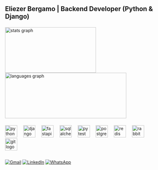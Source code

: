 <head>
  <h2>Eliezer Bergamo | Backend Developer (Python & Django)</h2>

  ###
</head>

<main>
  <section>
    <div align="left">
      <img src="https://github-readme-stats.vercel.app/api?username=EliezerBergamo&hide_title=false&hide_rank=true&show_icons=true&include_all_commits=true&count_private=true&disable_animations=false&theme=gotham&locale=en&hide_border=false&order=1" height="150" width="300" alt="stats graph" /><img src="https://github-readme-stats.vercel.app/api/top-langs?username=EliezerBergamo&locale=en&hide_title=false&layout=compact&langs_count=4&theme=gotham&hide_border=false&order=2" height="150" width="400" alt="languages graph" />
    </div>
  
  ###
  </section>
  
  <section>
  <div align="left">
    <img src="https://cdn.jsdelivr.net/gh/devicons/devicon/icons/python/python-original.svg" height="40" alt="python logo" />
    <img width="12" />
    <img src="https://cdn.jsdelivr.net/gh/devicons/devicon/icons/django/django-plain.svg" height="40" alt="django logo" />
    <img width="12" />
    <img src="https://cdn.jsdelivr.net/gh/devicons/devicon@latest/icons/fastapi/fastapi-original.svg" height="40" alt="fastapi logo" />
    <img width="12" />
    <img src="https://cdn.jsdelivr.net/gh/devicons/devicon@latest/icons/sqlalchemy/sqlalchemy-original.svg" height="40" alt="sqlalchemy logo" />
    <img width="12" />
    <img src="https://cdn.jsdelivr.net/gh/devicons/devicon@latest/icons/pytest/pytest-original.svg" height="40" alt="pytest logo" />
    <img width="12" />
    <img src="https://cdn.jsdelivr.net/gh/devicons/devicon/icons/postgresql/postgresql-original.svg" height="40" alt="postgresql logo" />
    <img width="12" />
    <img src="https://cdn.jsdelivr.net/gh/devicons/devicon/icons/redis/redis-original.svg" height="40" alt="redis logo" />
    <img width="12" />
    <img src="https://cdn.jsdelivr.net/gh/devicons/devicon/icons/rabbitmq/rabbitmq-original.svg" height="40" alt="rabbitmq logo" />
    <img width="12" />
    <img src="https://cdn.jsdelivr.net/gh/devicons/devicon@latest/icons/git/git-original.svg" height="40" alt="git logo" />
  </div>
  
###
</section>

  ##
  <section>
    <div>
      <a href="mailto:eliezerbergamo@gmail.com"><img alt = "Gmail" src="https://img.shields.io/badge/-Gmail-c14438?style=flat-square&logo=Gmail&logoColor=white&link" target="_blank"></a>
      <a href="http://www.linkedin.com/in/eliezer-bergamo"><img alt="LinkedIn" src="https://img.shields.io/badge/-LinkedIn-blue?style=flat-square&logo=Linkedin&logoColor=white&link" target="_blank"></a>
      <a href="https://api.whatsapp.com/send/?phone=5544920022968&text=&type=phone_number&app_absent=0"><img alt ="WhatsApp" src="https://img.shields.io/badge/-Whatsapp-4CA143?style=flat-square&labelColor=4CA143&logo=whatsapp&logoColor=white&link=https://api.whatsapp.com/send/?phone=5544920022968&text=&type=phone_number&app_absent=0" target="_blank"></a>
    </div>
  </section>
</main>

